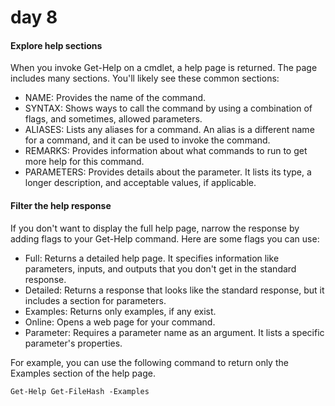# day 8

#### Explore help sections

When you invoke Get-Help on a cmdlet, a help page is returned. The page includes many sections. You'll likely see these common sections:

- NAME: Provides the name of the command.
- SYNTAX: Shows ways to call the command by using a combination of flags, and sometimes, allowed parameters.
- ALIASES: Lists any aliases for a command. An alias is a different name for a command, and it can be used to invoke the command.
- REMARKS: Provides information about what commands to run to get more help for this command.
- PARAMETERS: Provides details about the parameter. It lists its type, a longer description, and acceptable values, if applicable.


#### Filter the help response

If you don't want to display the full help page, narrow the response by adding flags to your Get-Help command. Here are some flags you can use:

- Full: Returns a detailed help page. It specifies information like parameters, inputs, and outputs that you don't get in the standard response.
- Detailed: Returns a response that looks like the standard response, but it includes a section for parameters.
- Examples: Returns only examples, if any exist.
- Online: Opens a web page for your command.
- Parameter: Requires a parameter name as an argument. It lists a specific parameter's properties.

For example, you can use the following command to return only the Examples section of the help page.

`Get-Help Get-FileHash -Examples`
